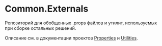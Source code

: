 # Common.Externals
Репозиторий для обобщенных .props файлов и утилит, используемых при сборке остальных решений.

Описание см. в документации проектов [Properties](https://unicornum.github.io/Properties/index.html) и [Utilities](https://unicornum.github.io/Utilities/index.html).
